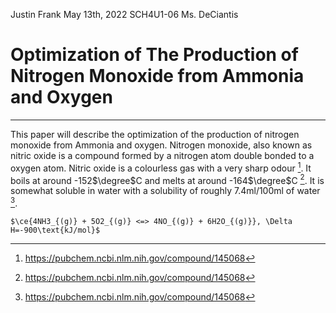 Justin Frank
May 13th, 2022
SCH4U1-06
Ms. DeCiantis

# Optimization of The Production of Nitrogen Monoxide from Ammonia and Oxygen
---
This paper will describe the optimization of the production of nitrogen monoxide from Ammonia and oxygen. Nitrogen monoxide, also known as nitric oxide is a compound formed by a nitrogen atom double bonded to a oxygen atom. Nitric oxide is a colourless gas with a very sharp odour [^1]. It boils at around -152$\degree$C and melts at around -164$\degree$C [^1]. It is somewhat soluble in water with a solubility of roughly 7.4ml/100ml of water [^1].

	$\ce{4NH3_{(g)} + 5O2_{(g)} <=> 4NO_{(g)} + 6H2O_{(g)}}, \Delta H=-900\text{kJ/mol}$   
[^1]: https://pubchem.ncbi.nlm.nih.gov/compound/145068